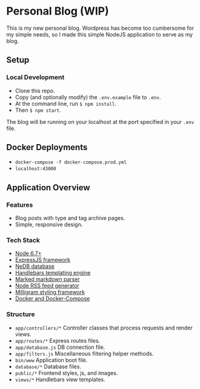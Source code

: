 # Personal Blog (WIP)
This is my new personal blog. Wordpress has become too cumbersome for my simple needs, so I made this simple NodeJS application to serve as my blog.

## Setup

### Local Development
- Clone this repo.
- Copy (and optionally modify) the `.env.example` file to `.env`.
- At the command line, run `$ npm install`.
- Then `$ npm start`.

The blog will be running on your localhost at the port specified in your `.env` file.

## Docker Deployments
- `docker-compose -f docker-compose.prod.yml`
- `localhost:43000`

## Application Overview

### Features
- Blog posts with type and tag archive pages.
- Simple, responsive design.

### Tech Stack
- [Node 6.7+](https://nodejs.org/en/)
- [ExpressJS framework](http://expressjs.com/en/resources/frameworks.html)
- [NeDB database](https://github.com/louischatriot/nedb)
- [Handlebars templating engine](http://handlebarsjs.com/)
- [Marked markdown parser](https://github.com/chjj/marked)
- [Node RSS feed generator](https://github.com/dylang/node-rss)
- [Milligram styling framework](https://milligram.github.io/)
- [Docker and Docker-Compose](https://docs.docker.com/compose/)

### Structure
- `app/controllers/*` Controller classes that process requests and render views.
- `app/routes/*` Express routes files.
- `app/database.js` DB connection file.
- `app/filters.js` Miscellaneous filtering helper methods.
- `bin/www` Application boot file.
- `database/*` Database files.
- `public/*` Frontend styles, js, and images.
- `views/*` Handlebars view templates.


